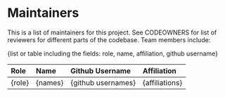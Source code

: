 # Maintainers
This is a list of maintainers for this project. See CODEOWNERS for list of reviewers for different parts of the codebase. Team members include:

{list or table including the fields: role, name, affiliation, github username}

|Role |Name |Github Username |Affiliation|
|:-----|:-----|:-----|:-----|
| {role} | {names} | {github usernames} | {affiliations}|

